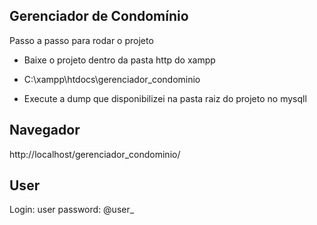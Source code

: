 ## Gerenciador de Condomínio

Passo a passo para rodar o projeto

- Baixe o projeto dentro da pasta http do xampp
* C:\xampp\htdocs\gerenciador_condominio

- Execute a dump que disponibilizei na pasta raiz do projeto no mysqll

## Navegador

http://localhost/gerenciador_condominio/

## User

Login: user password: @user_
